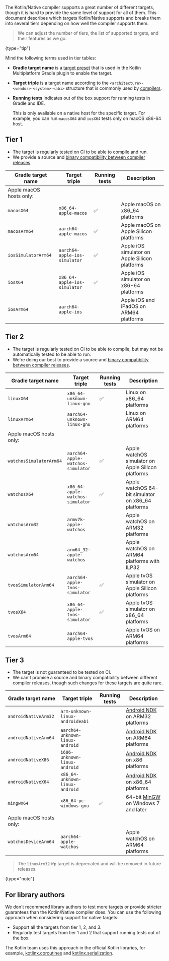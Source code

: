 [//]: # (title: Kotlin/Native target support)

The Kotlin/Native compiler supports a great number of different targets, though it is hard to provide the same level of
support for all of them. This document describes which targets Kotlin/Native supports and breaks them into several
tiers depending on how well the compiler supports them.

> We can adjust the number of tiers, the list of supported targets, and their features as we go.
> 
{type="tip"}

Mind the following terms used in tier tables:

* **Gradle target name** is a [target preset](multiplatform-set-up-targets.md) that is used in the
    Kotlin Multiplatform Gradle plugin to enable the target.
* **Target triple** is a target name according to the `<architecture>-<vendor>-<system>-<abi>` structure that is commonly
  used by [compilers](https://clang.llvm.org/docs/CrossCompilation.html#target-triple).
* **Running tests** indicates out of the box support for running tests in Gradle and IDE.
  
    This is only available on a native host for the specific target. For example, you can run `macosX64` and `iosX64` tests
    only on macOS x86-64 host.

## Tier 1

* The target is regularly tested on CI to be able to compile and run.
* We provide a source and [binary compatibility between compiler releases](https://youtrack.jetbrains.com/issue/KT-42293).

| Gradle target name      | Target triple                 | Running tests | Description                                    |
|-------------------------|-------------------------------|---------------|------------------------------------------------|
| Apple macOS hosts only: |                               |               |                                                |
| `macosX64`              | `x86_64-apple-macos`          | ✅             | Apple macOS on x86_64 platforms                |
| `macosArm64`            | `aarch64-apple-macos`         | ✅             | Apple macOS on Apple Silicon platforms         |
| `iosSimulatorArm64`     | `aarch64-apple-ios-simulator` | ✅             | Apple iOS simulator on Apple Silicon platforms |
| `iosX64`                | `x86_64-apple-ios-simulator`  | ✅             | Apple iOS simulator on x86-64 platforms        |
| `iosArm64`              | `aarch64-apple-ios`           |               | Apple iOS and iPadOS on ARM64 platforms        |

## Tier 2

* The target is regularly tested on CI to be able to compile, but may not be automatically tested to be able to run.
* We're doing our best to provide a source and [binary compatibility between compiler releases](https://youtrack.jetbrains.com/issue/KT-42293).

| Gradle target name      | Target triple                     | Running tests | Description                                        |
|-------------------------|-----------------------------------|---------------|----------------------------------------------------|
| `linuxX64`              | `x86_64-unknown-linux-gnu`        | ✅             | Linux on x86_64 platforms                          |
| `linuxArm64`            | `aarch64-unknown-linux-gnu`       |               | Linux on ARM64 platforms                           |
| Apple macOS hosts only: |                                   |               |                                                    |
| `watchosSimulatorArm64` | `aarch64-apple-watchos-simulator` | ✅             | Apple watchOS simulator on Apple Silicon platforms |
| `watchosX64`            | `x86_64-apple-watchos-simulator`  | ✅             | Apple watchOS 64-bit simulator on x86_64 platforms |
| `watchosArm32`          | `armv7k-apple-watchos`            |               | Apple watchOS on ARM32 platforms                   |
| `watchosArm64`          | `arm64_32-apple-watchos`          |               | Apple watchOS on ARM64 platforms with ILP32        |
| `tvosSimulatorArm64`    | `aarch64-apple-tvos-simulator`    | ✅             | Apple tvOS simulator on Apple Silicon platforms    |
| `tvosX64`               | `x86_64-apple-tvos-simulator`     | ✅             | Apple tvOS simulator on x86_64 platforms           |
| `tvosArm64`             | `aarch64-apple-tvos`              |               | Apple tvOS on ARM64 platforms                      |

## Tier 3

* The target is not guaranteed to be tested on CI.
* We can't promise a source and binary compatibility between different compiler releases, though such changes for these
  targets are quite rare.

| Gradle target name      | Target triple                   | Running tests | Description                                                          |
|-------------------------|---------------------------------|---------------|----------------------------------------------------------------------|
| `androidNativeArm32`    | `arm-unknown-linux-androideabi` |               | [Android NDK](https://developer.android.com/ndk) on ARM32 platforms  |
| `androidNativeArm64`    | `aarch64-unknown-linux-android` |               | [Android NDK](https://developer.android.com/ndk) on ARM64 platforms  |
| `androidNativeX86`      | `i686-unknown-linux-android`    |               | [Android NDK](https://developer.android.com/ndk) on x86 platforms    |
| `androidNativeX64`      | `x86_64-unknown-linux-android`  |               | [Android NDK](https://developer.android.com/ndk) on x86_64 platforms |
| `mingwX64`              | `x86_64-pc-windows-gnu`         | ✅             | 64-bit [MinGW](https://www.mingw-w64.org) on Windows 7 and later     |
| Apple macOS hosts only: |                                 |               |                                                                      |
| `watchosDeviceArm64`    | `aarch64-apple-watchos`         |               | Apple watchOS on ARM64 platforms                                     |

> The `linuxArm32Hfp` target is deprecated and will be removed in future releases.
> 
{type="note"}

## For library authors

We don't recommend library authors to test more targets or provide stricter guarantees than the Kotlin/Native compiler
does. You can use the following approach when considering support for native targets:

* Support all the targets from tier 1, 2, and 3.
* Regularly test targets from tier 1 and 2 that support running tests out of the box.

The Kotlin team uses this approach in the official Kotlin libraries, for example, [kotlinx.coroutines](coroutines-guide.md) and [kotlinx.serialization](serialization.md).